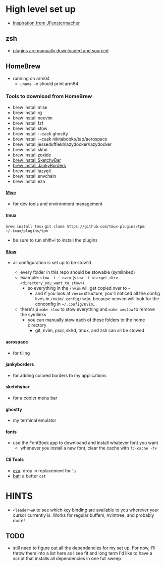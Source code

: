 # High level set up

- [Inspiration from JFenstermacher](https://github.com/JFenstermacher/dotfiles/)

## zsh

- [plugins are manually downloaded and sourced](./zsh/.config/zsh/zshrcs/zsh_plugins.zsh)

## HomeBrew

- running on arm64
  - `uname -m` should print arm64

### Tools to download from HomeBrew

- brew install mise
- brew install rg
- brew install neovim
- brew install fzf
- brew install stow
- brew install --cack ghostty
- brew install --cask nikitabobko/tap/aerospace
- brew install jesseduffield/lazydocker/lazydocker
- brew install skhd
- brew install zoxide
- [brew install SketchyBar](https://github.com/FelixKratz/SketchyBar)
- [brew install JankyBorders](https://github.com/FelixKratz/JankyBorders)
- brew install lazygit
- brew install envchain
- brew install eza

#### [Mise](https://mise.jdx.dev/)

- for dev tools and environment management

#### tmux

`brew install tmux`
`git clone https://github.com/tmux-plugins/tpm ~/.tmux/plugins/tpm`

- be sure to run <C-a> shift+i to install the plugins

#### [Stow](https://www.gnu.org/software/stow/)

- all configuration is set up to be stow'd

  - every folder in this repo should be stowable (symlinked)
  - example: `stow -t ~ nvim` (`stow -t <target_dir> <directory_you_want_to_stow>`)
    - so everything in the `/nvim` will get copied over to `~`
      - and if you look at `/nvim` structure, you'll noticed all the config lives in `/nvim/.config/nvim`, because neovim will look for the conconfig in `~/.config/nvim`...
  - there's a `make stow` to stow everything and `make unstow` to remove the symlinks
    - you can manually stow each of these folders to the home directory
      - git, nvim, psql, skhd, tmux, and zsh can all be stowed

#### aerospace

- for tiling

#### jankyborders

- for adding colored borders to my applications

#### sketchybar

- for a cooler menu bar

#### ghostty

- my terminal emulator

#### fonts

- use the FontBook app to downloand and install whatever font you want
  - whenever you install a new font, clear the cache with `fc-cache -fv`

#### Cli Tools

- [eza](https://github.com/eza-community/eza): drop in replacement for `ls`
- [bat](https://github.com/sharkdp/bat): a better `cat`

# HINTS

- `<leader>wK` to see which key binding are available to you wherever your cursor currently is. Works for regular buffers, nvimtree, and probably more!

## TODO

- still need to figure out all the dependencies for my set up. For now, I'll throw them into a list here as I see fit and long term I'd like to have a script that installs all dependencies in one full sweep
